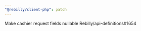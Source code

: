 ```yaml
---
"@rebilly/client-php": patch
---
```


Make cashier request fields nullable Rebilly/api-definitions#1654
